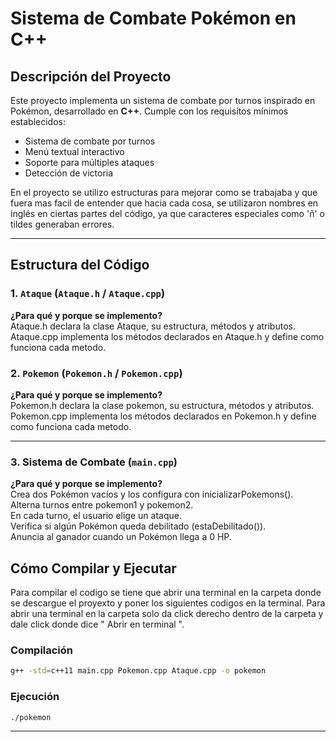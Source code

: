 # Sistema de Combate Pokémon en C++

## Descripción del Proyecto

Este proyecto implementa un sistema de combate por turnos inspirado en Pokémon, desarrollado en **C++**. Cumple con los requisitos mínimos establecidos:

- Sistema de combate por turnos
- Menú textual interactivo
- Soporte para múltiples ataques
- Detección de victoria

En el proyecto se utilizo estructuras para mejorar como se trabajaba y que fuera mas facil de entender que hacia cada cosa, se utilizaron nombres en inglés en ciertas partes del código, ya que caracteres especiales como 'ñ' o tildes generaban errores.

---

## Estructura del Código

### 1. `Ataque` (`Ataque.h` / `Ataque.cpp`)

**¿Para qué y porque se implemento?** <br>
Ataque.h declara la clase Ataque, su estructura, métodos y atributos. <br>
Ataque.cpp implementa los métodos declarados en Ataque.h y define como funciona cada metodo.


### 2. `Pokemon` (`Pokemon.h` / `Pokemon.cpp`)

**¿Para qué y porque se implemento?** <br> 
Pokemon.h declara la clase pokemon, su estructura, métodos y atributos. <br>
Pokemon.cpp implementa los métodos declarados en Pokemon.h y define como funciona cada metodo.

---

### 3. Sistema de Combate (`main.cpp`)

**¿Para qué y porque se implemento?** <br> 
Crea dos Pokémon vacíos y los configura con inicializarPokemons(). <br>
Alterna turnos entre pokemon1 y pokemon2. <br>
En cada turno, el usuario elige un ataque. <br>
Verifica si algún Pokémon queda debilitado (estaDebilitado()). <br>
Anuncia al ganador cuando un Pokémon llega a 0 HP.

## Cómo Compilar y Ejecutar

Para compilar el codigo se tiene que abrir una terminal en la carpeta donde se descargue el proyexto y poner los siguientes codigos en la terminal.
Para abrir una terminal en la carpeta solo da click derecho dentro de la carpeta y dale click donde dice " Abrir en terminal ".

### Compilación
```bash
g++ -std=c++11 main.cpp Pokemon.cpp Ataque.cpp -o pokemon
```

### Ejecución
```bash
./pokemon
```

---
